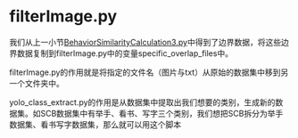 # filterImage.py
我们从上一小节[BehaviorSimilarityCalculation3.py](https://github.com/Whiffe/SCB-dataset/blob/main/Behavior-Similarity-Calculation/BehaviorSimilarityCalculation3.py)中得到了边界数据，将这些边界数据复制到filterImage.py中的变量specific_overlap_files中。

filterImage.py的作用就是将指定的文件名（图片与txt）从原始的数据集中移到另一个文件夹中。

yolo_class_extract.py的作用是从数据集中提取出我们想要的类别，生成新的数据集。如SCB数据集中有举手、看书、写字三个类别，我们想把SCB拆分为举手数据集、看书写字数据集，那么就可以用这个脚本
